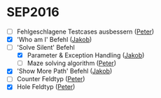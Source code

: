 # SEP2016

- [ ] Fehlgeschlagene Testcases ausbessern ([Peter](https://github.com/petbuer))
- [x] 'Who am I' Befehl ([Jakob](https://github.com/jguertl))
- [ ] 'Solve Silent' Befehl
  - [x] Parameter & Exception Handling ([Jakob](https://github.com/jguertl))
  - [ ] Maze solving algorithm ([Peter](https://github.com/petbuer))
- [x] 'Show More Path' Befehl ([Jakob](https://github.com/jguertl))
- [ ] Counter Feldtyp ([Peter](https://github.com/petbuer))
- [x] Hole Feldtyp ([Peter](https://github.com/petbuer))
